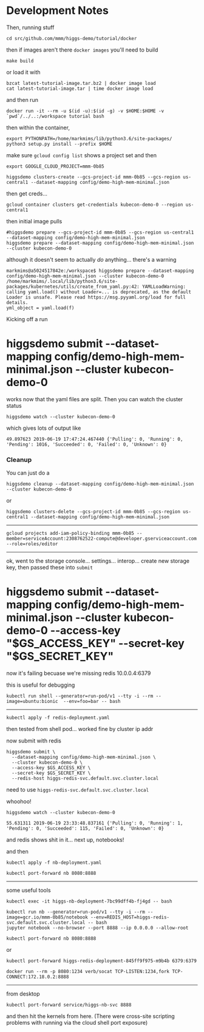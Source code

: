# Development Notes

Then, running stuff

    cd src/github.com/mmm/higgs-demo/tutorial/docker

then if images aren't there `docker images` you'll need to build

    make build

or load it with

    bzcat latest-tutorial-image.tar.bz2 | docker image load
    cat latest-tutorial-image.tar | time docker image load

and then run

    docker run -it --rm -u $(id -u):$(id -g) -v $HOME:$HOME -v `pwd`/../..:/workspace tutorial bash

then within the container,

    export PYTHONPATH=/home/markmims/lib/python3.6/site-packages/
    python3 setup.py install --prefix $HOME

make sure `gcloud config list` shows a project set and then

    export GOOGLE_CLOUD_PROJECT=mmm-0b85

    higgsdemo clusters-create --gcs-project-id mmm-0b85 --gcs-region us-central1 --dataset-mapping config/demo-high-mem-minimal.json

then get creds...

    gcloud container clusters get-credentials kubecon-demo-0 --region us-central1

then initial image pulls

    #higgsdemo prepare --gcs-project-id mmm-0b85 --gcs-region us-central1 --dataset-mapping config/demo-high-mem-minimal.json
    higgsdemo prepare --dataset-mapping config/demo-high-mem-minimal.json --cluster kubecon-demo-0

although it doesn't seem to actually _do_ anything... there's a warning

    markmims@a5024517842e:/workspace$ higgsdemo prepare --dataset-mapping config/demo-high-mem-minimal.json --cluster kubecon-demo-0
    /home/markmims/.local/lib/python3.6/site-packages/kubernetes/utils/create_from_yaml.py:42: YAMLLoadWarning: calling yaml.load() without Loader=... is deprecated, as the default Loader is unsafe. Please read https://msg.pyyaml.org/load for full details.
    yml_object = yaml.load(f)

Kicking off a run

#    higgsdemo submit --dataset-mapping config/demo-high-mem-minimal.json --cluster kubecon-demo-0

works now that the yaml files are split.
Then you can watch the cluster status

    higgsdemo watch --cluster kubecon-demo-0

which gives lots of output like

    49.897623 2019-06-19 17:47:24.467440 {'Pulling': 0, 'Running': 0, 'Pending': 1016, 'Succeeded': 0, 'Failed': 0, 'Unknown': 0} 


### Cleanup

You can just do a 

    higgsdemo cleanup --dataset-mapping config/demo-high-mem-minimal.json --cluster kubecon-demo-0

or

    higgsdemo clusters-delete --gcs-project-id mmm-0b85 --gcs-region us-central1 --dataset-mapping config/demo-high-mem-minimal.json


---

    gcloud projects add-iam-policy-binding mmm-0b85 --member=serviceAccount:2308762522-compute@developer.gserviceaccount.com --role=roles/editor



---

ok, went to the storage console... settings... interop... create new storage key, then passed these into `submit`

#    higgsdemo submit --dataset-mapping config/demo-high-mem-minimal.json --cluster kubecon-demo-0 --access-key "$GS_ACCESS_KEY" --secret-key "$GS_SECRET_KEY"
    
now it's failing becuase we're missing redis 10.0.0.4:6379


this is useful for debugging

    kubectl run shell --generator=run-pod/v1 --tty -i --rm --image=ubuntu:bionic  --env=foo=bar -- bash


---

    kubectl apply -f redis-deployment.yaml

then tested from shell pod... worked fine by cluster ip addr

now submit with redis

    higgsdemo submit \
      --dataset-mapping config/demo-high-mem-minimal.json \
      --cluster kubecon-demo-0 \
      --access-key $GS_ACCESS_KEY \
      --secret-key $GS_SECRET_KEY \
      --redis-host higgs-redis-svc.default.svc.cluster.local

need to use `higgs-redis-svc.default.svc.cluster.local`

whoohoo!

    higgsdemo watch --cluster kubecon-demo-0

    55.631311 2019-06-19 23:33:48.837161 {'Pulling': 0, 'Running': 1, 'Pending': 0, 'Succeeded': 115, 'Failed': 0, 'Unknown': 0}

and redis shows shit in it... next up, notebooks!

and then

    kubectl apply -f nb-deployment.yaml

    kubectl port-forward nb 8080:8888




---

some useful tools


    kubectl exec -it higgs-nb-deployment-7bc99dff4b-fj4gd -- bash

    kubectl run nb --generator=run-pod/v1 --tty -i --rm --image=gcr.io/mmm-0b85/notebook --env=REDIS_HOST=higgs-redis-svc.default.svc.cluster.local -- bash
    jupyter notebook --no-browser --port 8888 --ip 0.0.0.0 --allow-root

    kubectl port-forward nb 8080:8888

or

    kubectl port-forward higgs-redis-deployment-845ff9f975-m9b4b 6379:6379

    docker run --rm -p 8080:1234 verb/socat TCP-LISTEN:1234,fork TCP-CONNECT:172.18.0.2:8888


---

from desktop

    kubectl port-forward service/higgs-nb-svc 8888

and then hit the kernels from here.  (There were cross-site scripting problems with running
via the cloud shell port exposure)


